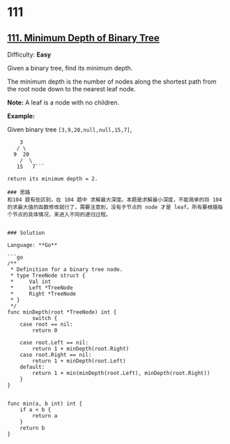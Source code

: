 # 111
## [111\. Minimum Depth of Binary Tree](https://leetcode.com/problems/minimum-depth-of-binary-tree/)

Difficulty: **Easy**


Given a binary tree, find its minimum depth.

The minimum depth is the number of nodes along the shortest path from the root node down to the nearest leaf node.

**Note:** A leaf is a node with no children.

**Example:**

Given binary tree `[3,9,20,null,null,15,7]`,

```
    3
   / \
  9  20
    /  \
   15   7```

return its minimum depth = 2.

### 思路
和104 题有些区别，在 104 题中 求解最大深度。本题是求解最小深度，不能简单的将 104 的求最大值的函数修改就行了，需要注意到，没有子节点的 node 才是 leaf。所有要根据每个节点的具体情况，来进入不同的递归过程。


### Solution

Language: **Go**

```go
/**
 * Definition for a binary tree node.
 * type TreeNode struct {
 *     Val int
 *     Left *TreeNode
 *     Right *TreeNode
 * }
 */
func minDepth(root *TreeNode) int {
    	switch {
	case root == nil:
		return 0

	case root.Left == nil:
		return 1 + minDepth(root.Right)
	case root.Right == nil:
		return 1 + minDepth(root.Left)
	default:
		return 1 + min(minDepth(root.Left), minDepth(root.Right))
	}
}


func min(a, b int) int {
	if a < b {
		return a
	}
	return b
}

```